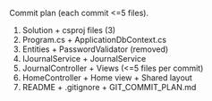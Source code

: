 Commit plan (each commit <=5 files).
1. Solution + csproj files (3)
2. Program.cs + ApplicationDbContext.cs
3. Entities + PasswordValidator (removed)
4. IJournalService + JournalService
5. JournalController + Views (<=5 files per commit)
6. HomeController + Home view + Shared layout
7. README + .gitignore + GIT_COMMIT_PLAN.md
